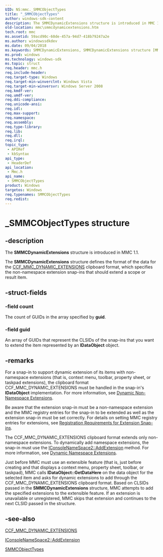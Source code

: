 ```yaml
---
UID: NS:mmc._SMMCObjectTypes
title: "_SMMCObjectTypes"
author: windows-sdk-content
description: The SMMCDynamicExtensions structure is introduced in MMC 1.1.
old-location: mmc\smmcdynamicextensions.htm
tech.root: mmc
ms.assetid: 59acd90c-60de-457a-94d7-418b79247a2e
ms.author: windowssdkdev
ms.date: 09/04/2018
ms.keywords: SMMCDynamicExtensions, SMMCDynamicExtensions structure [MMC], SMMCObjectTypes, SMMCObjectTypes structure [MMC], _SMMCObjectTypes, _slate_smmcdynamicextensions, mmc.smmcdynamicextensions, mmc/SMMCDynamicExtensions
ms.prod: windows
ms.technology: windows-sdk
ms.topic: struct
req.header: mmc.h
req.include-header: 
req.target-type: Windows
req.target-min-winverclnt: Windows Vista
req.target-min-winversvr: Windows Server 2008
req.kmdf-ver: 
req.umdf-ver: 
req.ddi-compliance: 
req.unicode-ansi: 
req.idl: 
req.max-support: 
req.namespace: 
req.assembly: 
req.type-library: 
req.lib: 
req.dll: 
req.irql: 
topic_type:
 - APIRef
 - kbSyntax
api_type:
 - HeaderDef
api_location:
 - Mmc.h
api_name:
 - SMMCObjectTypes
product: Windows
targetos: Windows
req.typenames: SMMCObjectTypes
req.redist: 
---
```


# _SMMCObjectTypes structure


## -description


The 
<b>SMMCDynamicExtensions</b> structure is introduced in MMC 1.1.

The 
<b>SMMCDynamicExtensions</b> structure defines the format of the data for the 
<a href="https://msdn.microsoft.com/48d55143-7873-4c66-a4c9-bde5663cb7f1">CCF_MMC_DYNAMIC_EXTENSIONS</a> clipboard format, which specifies the non-namespace extension snap-ins that should extend a scope or result item.


## -struct-fields




### -field count

The count of GUIDs in the array specified by <b>guid</b>.


### -field guid

An array of GUIDs that represent the CLSIDs of the snap-ins that you want to extend the item represented by an <b>IDataObject</b> object.


## -remarks



For a snap-in to support dynamic extension of its items with non-namespace extensions (that is, context menu, toolbar, property sheet, or taskpad extensions), the clipboard format CCF_MMC_DYNAMIC_EXTENSIONS must be handled in the snap-in's <b>IDataObject</b> implementation. For more information, see 
<a href="https://msdn.microsoft.com/6087bd8a-08bf-4430-be9e-258262c60900">Dynamic Non-Namespace Extensions</a>.

Be aware that the extension snap-in must be a non-namespace extension and the MMC registry entries for the snap-in to be extended as well as the extension snap-in must be set correctly. For details on setting MMC registry entries for extensions, see 
<a href="https://msdn.microsoft.com/6edbd21d-2ec8-4142-97ec-be089d810b7e">Registration Requirements for Extension Snap-ins</a>.

The CCF_MMC_DYNAMIC_EXTENSIONS clipboard format extends only non-namespace extensions. To dynamically add namespace extensions, the snap-in must use the 
<a href="https://msdn.microsoft.com/6057b8dd-d794-43a3-998b-689aafa28b9d">IConsoleNameSpace2::AddExtension</a> method. For more information, see 
<a href="https://msdn.microsoft.com/3dc9b2db-1fc0-495b-9acc-3366a24a18a7">Dynamic Namespace Extensions</a>.

Just before MMC must use an extensible feature (that is, just before creating and that displays a context menu, property sheet, toolbar, or taskpad), MMC calls <b>IDataObject::GetDataHere</b> on the data object for the selected item and asks for dynamic extensions to add through the CCF_MMC_DYNAMIC_EXTENSIONS clipboard format. Based on CLSIDs passed in the 
<b>SMMCDynamicExtensions</b> structure, MMC attempts to add the specified extensions to the extensible feature. If an extension is unavailable or unregistered, MMC skips that extension and continues to the next CLSID passed in the structure.




## -see-also




<a href="https://msdn.microsoft.com/48d55143-7873-4c66-a4c9-bde5663cb7f1">CCF_MMC_DYNAMIC_EXTENSIONS</a>



<a href="https://msdn.microsoft.com/6057b8dd-d794-43a3-998b-689aafa28b9d">IConsoleNameSpace2::AddExtension</a>



<a href="https://msdn.microsoft.com/e17574ea-a6a9-440e-97cf-7b87f13bf21e">SMMCObjectTypes</a>
 

 

